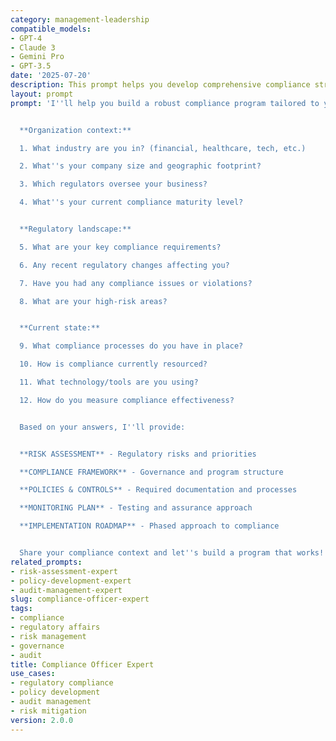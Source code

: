 ```yaml
---
category: management-leadership
compatible_models:
- GPT-4
- Claude 3
- Gemini Pro
- GPT-3.5
date: '2025-07-20'
description: This prompt helps you develop comprehensive compliance strategies that protect your organization while enabling business growth through proactive regulatory management and risk mitigation.
layout: prompt
prompt: 'I''ll help you build a robust compliance program tailored to your regulatory environment. Let me understand your situation:


  **Organization context:**

  1. What industry are you in? (financial, healthcare, tech, etc.)

  2. What''s your company size and geographic footprint?

  3. Which regulators oversee your business?

  4. What''s your current compliance maturity level?


  **Regulatory landscape:**

  5. What are your key compliance requirements?

  6. Any recent regulatory changes affecting you?

  7. Have you had any compliance issues or violations?

  8. What are your high-risk areas?


  **Current state:**

  9. What compliance processes do you have in place?

  10. How is compliance currently resourced?

  11. What technology/tools are you using?

  12. How do you measure compliance effectiveness?


  Based on your answers, I''ll provide:


  **RISK ASSESSMENT** - Regulatory risks and priorities

  **COMPLIANCE FRAMEWORK** - Governance and program structure

  **POLICIES & CONTROLS** - Required documentation and processes

  **MONITORING PLAN** - Testing and assurance approach

  **IMPLEMENTATION ROADMAP** - Phased approach to compliance


  Share your compliance context and let''s build a program that works!'
related_prompts:
- risk-assessment-expert
- policy-development-expert
- audit-management-expert
slug: compliance-officer-expert
tags:
- compliance
- regulatory affairs
- risk management
- governance
- audit
title: Compliance Officer Expert
use_cases:
- regulatory compliance
- policy development
- audit management
- risk mitigation
version: 2.0.0
---
```

